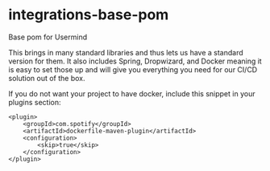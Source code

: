 # integrations-base-pom
Base pom for Usermind

This brings in many standard libraries and thus lets us have a standard version for them. It also includes Spring, Dropwizard, and Docker meaning it is easy to set those up and will give you everything you need for our CI/CD solution out of the box.

If you do not want your project to have docker, include this snippet in your plugins section:

```          
<plugin>
    <groupId>com.spotify</groupId>
    <artifactId>dockerfile-maven-plugin</artifactId>
    <configuration>
        <skip>true</skip>
    </configuration>
</plugin>
            
